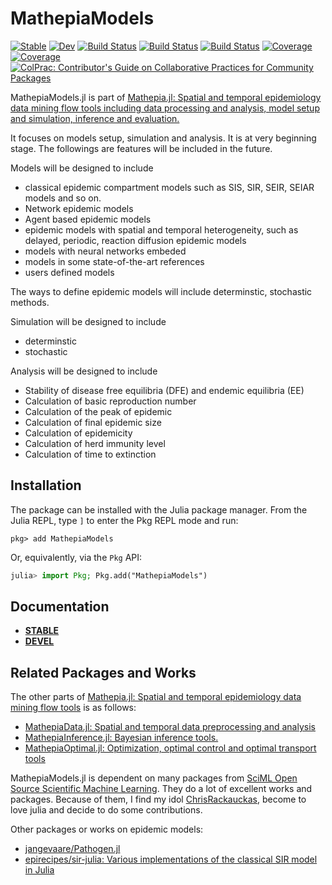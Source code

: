 # MathepiaModels

[![Stable](https://img.shields.io/badge/docs-stable-blue.svg)](https://JuliaEpi.github.io/MathepiaModels.jl/stable)
[![Dev](https://img.shields.io/badge/docs-dev-blue.svg)](https://JuliaEpi.github.io/MathepiaModels.jl/dev)
[![Build Status](https://github.com/JuliaEpi/MathepiaModels.jl/actions/workflows/CI.yml/badge.svg?branch=main)](https://github.com/JuliaEpi/MathepiaModels.jl/actions/workflows/CI.yml?query=branch%3Amain)
[![Build Status](https://travis-ci.com/JuliaEpi/MathepiaModels.jl.svg?branch=main)](https://travis-ci.com/JuliaEpi/MathepiaModels.jl)
[![Build Status](https://ci.appveyor.com/api/projects/status/github/JuliaEpi/MathepiaModels.jl?svg=true)](https://ci.appveyor.com/project/JuliaEpi/MathepiaModels-jl)
[![Coverage](https://codecov.io/gh/JuliaEpi/MathepiaModels.jl/branch/main/graph/badge.svg)](https://codecov.io/gh/JuliaEpi/MathepiaModels.jl)
[![Coverage](https://coveralls.io/repos/github/JuliaEpi/MathepiaModels.jl/badge.svg?branch=main)](https://coveralls.io/github/JuliaEpi/MathepiaModels.jl?branch=main)
[![ColPrac: Contributor's Guide on Collaborative Practices for Community Packages](https://img.shields.io/badge/ColPrac-Contributor's%20Guide-blueviolet)](https://github.com/SciML/ColPrac)

MathepiaModels.jl is part of [Mathepia.jl: Spatial and temporal epidemiology data mining flow tools including data processing and analysis, model setup and simulation, inference and evaluation.](https://github.com/JuliaEpi/Mathepia.jl)

It focuses on models setup, simulation and analysis. It is at very beginning stage. The followings are features will be included in the future.

Models will be designed to include

- classical epidemic compartment models such as SIS, SIR, SEIR, SEIAR models and so on.
- Network epidemic models
- Agent based epidemic models
- epidemic models with spatial and temporal heterogeneity, such as delayed, periodic, reaction diffusion epidemic models
- models with neural networks embeded
- models in some state-of-the-art references
- users defined models

The ways to define epidemic models will include determinstic, stochastic methods.

Simulation will be designed to include

- determinstic
- stochastic

Analysis will be designed to include

- Stability of disease free equilibria (DFE) and endemic equilibria (EE)
- Calculation of basic reproduction number
- Calculation of the peak of epidemic
- Calculation of final epidemic size
- Calculation of epidemicity
- Calculation of herd immunity level
- Calculation of time to extinction

## Installation

The package can be installed with the Julia package manager.
From the Julia REPL, type `]` to enter the Pkg REPL mode and run:

```
pkg> add MathepiaModels
```

Or, equivalently, via the `Pkg` API:

```julia
julia> import Pkg; Pkg.add("MathepiaModels")
```

## Documentation

- [**STABLE**](https://JuliaEpi.github.io/MathepiaModels.jl/stable/)
- [**DEVEL**](https://JuliaEpi.github.io/MathepiaModels.jl/dev/)

## Related Packages and Works

The other parts of [Mathepia.jl: Spatial and temporal epidemiology data mining flow tools](https://github.com/JuliaEpi/Mathepia.jl) is as follows:

- [MathepiaData.jl: Spatial and temporal data preprocessing and analysis](https://github.com/JuliaEpi/MathepiaData.jl)
- [MathepiaInference.jl: Bayesian inference tools.](https://github.com/JuliaEpi/MathepiaInference.jl)
- [MathepiaOptimal.jl: Optimization, optimal control and optimal transport tools](https://github.com/JuliaEpi/MathepiaOptimal.jl)

MathepiaModels.jl is dependent on many packages from [SciML Open Source Scientific Machine Learning](https://github.com/SciML). They do a lot of excellent works and packages.  Because of them, I find my idol [ChrisRackauckas](https://github.com/ChrisRackauckas), become to love julia and decide to do some contributions.

Other packages or works on epidemic models:

- [jangevaare/Pathogen.jl](https://github.com/jangevaare/Pathogen.jl)
- [epirecipes/sir-julia: Various implementations of the classical SIR model in Julia](https://github.com/epirecipes/sir-julia)

